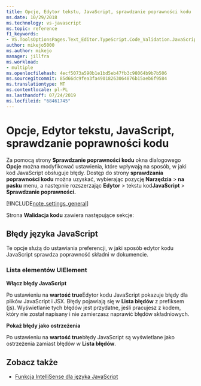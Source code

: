 ```yaml
---
title: Opcje, Edytor tekstu, JavaScript, sprawdzanie poprawności kodu
ms.date: 10/29/2018
ms.technology: vs-javascript
ms.topic: reference
f1_keywords:
- VS.ToolsOptionsPages.Text_Editor.TypeScript.Code_Validation.JavaScript_Errors
author: mikejo5000
ms.author: mikejo
manager: jillfra
ms.workload:
- multiple
ms.openlocfilehash: 4ecf5073a590b1e1bd5eb47fb3c98064b9b7b506
ms.sourcegitcommit: 85d66dc9fea3fa49018263064876b15aeb6f9584
ms.translationtype: MT
ms.contentlocale: pl-PL
ms.lasthandoff: 07/24/2019
ms.locfileid: "68461745"
---
```

# <a name="options-text-editor-javascript-code-validation"></a>Opcje, Edytor tekstu, JavaScript, sprawdzanie poprawności kodu

Za pomocą strony **Sprawdzanie poprawności kodu** okna dialogowego **Opcje** można modyfikować ustawienia, które wpływają na sposób, w jaki kod JavaScript obsługuje błędy. Dostęp do strony **sprawdzania poprawności kodu** można uzyskać, wybierając pozycję **Narzędzia** > **na pasku** menu, a następnie rozszerzając **Edytor** > tekstu kod**JavaScript** > **Sprawdzanie poprawności.**

[!INCLUDE[note_settings_general](../../data-tools/includes/note_settings_general_md.md)]

Strona **Walidacja kodu** zawiera następujące sekcje:

## <a name="javascript-errors"></a>Błędy języka JavaScript

Te opcje służą do ustawiania preferencji, w jaki sposób edytor kodu JavaScript sprawdza poprawność składni w dokumencie.

### <a name="uielement-list"></a>Lista elementów UIElement

**Włącz błędy JavaScript**

Po ustawieniu na **wartość true**Edytor kodu JavaScript pokazuje błędy dla plików JavaScript i JSX. Błędy pojawiają się w **Lista błędów** z prefiksem (js). Wyświetlanie tych błędów jest przydatne, jeśli pracujesz z kodem, który nie został napisany i nie zamierzasz naprawić błędów składniowych.

**Pokaż błędy jako ostrzeżenia**

Po ustawieniu na **wartość true**błędy JavaScript są wyświetlane jako ostrzeżenia zamiast błędów w **Lista błędów**.

## <a name="see-also"></a>Zobacz także

- [Funkcja IntelliSense dla języka JavaScript](../../ide/javascript-intellisense.md)
